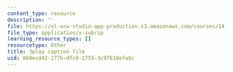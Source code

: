 ```yaml
---
content_type: resource
description: ''
file: https://ol-ocw-studio-app-production.s3.amazonaws.com/courses/14-01-principles-of-microeconomics-fall-2018/868ecd42277bdfc017553c97618efabc_ftmvsahQ6Wo.srt
file_type: application/x-subrip
learning_resource_types: []
resourcetype: Other
title: 3play caption file
uid: 868ecd42-277b-dfc0-1755-3c97618efabc
---
```

